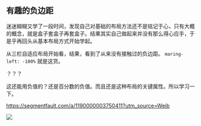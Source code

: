 ## 有趣的负边距 ##
迷迷糊糊又学了一段时间，发现自己对基础的布局方法还不是铭记于心，只有大概的概念，就是盒子套盒子再套盒子。结果其实自己做起来并没有那么得心应手，于是乎再回头从基本布局方式开始学起。

从三栏自适应布局开始看，结果，看到了从来没有接触过的负边距。
`maring-left: -100%` 	就是这货。

？？？

这还能用负值的？还是百分数的负值。而且还是这种布局的关键属性。所以学习一下。

https://segmentfault.com/a/1190000003750411?utm_source=Weib

![](https://www.smashingmagazine.com/wp-content/uploads/images/css-negative-margins/margin-motion.gif)